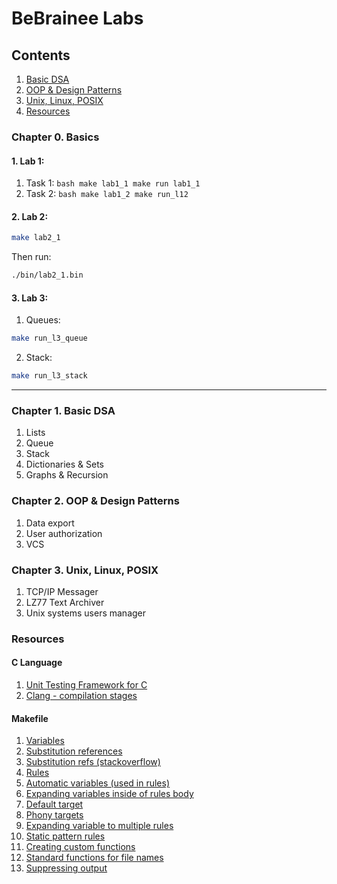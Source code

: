 # BeBrainee Labs
## Contents

1. [Basic DSA](#chapter-1-basic-dsa)
2. [OOP & Design Patterns](#chapter-2-oop--design-patterns)
3. [Unix, Linux, POSIX](#chapter-3-unix-linux-posix)
4. [Resources](#resources)

### Chapter 0. Basics
####  1. Lab 1:
  1. Task 1:
    ```bash
    make lab1_1
    make run lab1_1
    ```
  2. Task 2:
    ```bash
    make lab1_2
    make run_l12
    ```
    
####  2. Lab 2:
   ```bash
   make lab2_1
   ```
   Then run:
   ```bash
   ./bin/lab2_1.bin
   ```

#### 3. Lab 3:
  1. Queues:
  ```bash
  make run_l3_queue
  ```

  2. Stack:
  ```bash
  make run_l3_stack
  ```
  

---
### Chapter 1. Basic DSA
  1. Lists
  2. Queue
  3. Stack
  4. Dictionaries & Sets
  5. Graphs & Recursion

### Chapter 2. OOP & Design Patterns
  1. Data export
  2. User authorization
  3. VCS

### Chapter 3. Unix, Linux, POSIX
  1. TCP/IP Messager
  2. LZ77 Text Archiver
  3. Unix systems users manager


### Resources
#### C Language
1. [Unit Testing Framework for C](https://libcheck.github.io/check/)
2. [Clang - compilation stages](https://freecompilercamp.org/clang-basics/)

#### Makefile
1. [Variables](https://web.mit.edu/gnu/doc/html/make_6.html)
2. [Substitution references](https://www.gnu.org/software/make/manual/make.html#Substitution-Refs)
3. [Substitution refs (stackoverflow)](https://stackoverflow.com/questions/12069457/how-to-change-the-extension-of-each-file-in-a-list-with-multiple-extensions-in-g)
4. [Rules](https://www.gnu.org/software/make/manual/html_node/Rule-Introduction.html)
5. [Automatic variables (used in rules)](https://www.gnu.org/software/make/manual/html_node/Automatic-Variables.html#Automatic-Variables)
6. [Expanding variables inside of rules body](https://www.gnu.org/software/make/manual/html_node/Phony-Targets.html)
7. [Default target](https://stackoverflow.com/questions/2057689/how-does-make-app-know-default-target-to-build-if-no-target-is-specified)
8. [Phony targets](https://www.gnu.org/software/make/manual/html_node/Phony-Targets.html)
9. [Expanding variable to multiple rules](https://stackoverflow.com/questions/28804025/how-to-expand-variables-to-multiple-rules-in-makefile)
10. [Static pattern rules](https://www.gnu.org/software/make/manual/html_node/Static-Usage.html#Static-Usage)
11. [Creating custom functions](https://coderwall.com/p/cezf6g/define-your-own-function-in-a-makefile)
12. [Standard functions for file names](https://www.gnu.org/software/make/manual/make.html#Text-Functions)
13. [Suppressing output](https://stackoverflow.com/questions/24005166/gnu-make-silent-by-default)

